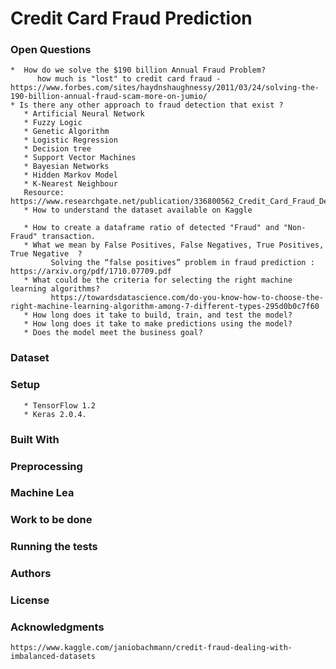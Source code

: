 # Credit Card Fraud Prediction 

### Open Questions
    *  How do we solve the $190 billion Annual Fraud Problem? 
          how much is "lost" to credit card fraud - https://www.forbes.com/sites/haydnshaughnessy/2011/03/24/solving-the-190-billion-annual-fraud-scam-more-on-jumio/
    * Is there any other approach to fraud detection that exist ?
       * Artificial Neural Network   
       * Fuzzy Logic 
       * Genetic Algorithm 
       * Logistic Regression  
       * Decision tree 
       * Support Vector Machines 
       * Bayesian Networks 
       * Hidden Markov Model 
       * K-Nearest Neighbour 
       Resource: https://www.researchgate.net/publication/336800562_Credit_Card_Fraud_Detection_using_Machine_Learning_and_Data_Science
       * How to understand the dataset available on Kaggle 
     
       * How to create a dataframe ratio of detected "Fraud" and "Non-Fraud" transaction. 
       * What we mean by False Positives, False Negatives, True Positives, True Negative  ? 
             Solving the “false positives” problem in fraud prediction : https://arxiv.org/pdf/1710.07709.pdf
       * What could be the criteria for selecting the right machine learning algorithms? 
             https://towardsdatascience.com/do-you-know-how-to-choose-the-right-machine-learning-algorithm-among-7-different-types-295d0b0c7f60
       * How long does it take to build, train, and test the model?
       * How long does it take to make predictions using the model?
       * Does the model meet the business goal?

### Dataset 
       
### Setup
       * TensorFlow 1.2 
       * Keras 2.0.4.
### Built With 

### Preprocessing

### Machine Lea

### Work to be done 

### Running the tests

### Authors 

### License 

### Acknowledgments 
    https://www.kaggle.com/janiobachmann/credit-fraud-dealing-with-imbalanced-datasets
